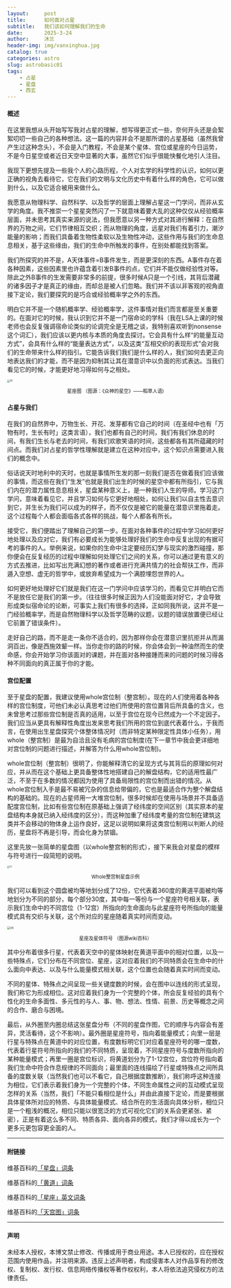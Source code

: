 ```yaml
---
layout:     post
title:      如何面对占星
subtitle:   我们该如何理解我们的生命
date:       2025-3-24
author:     沐兰
header-img: img/vanxinghua.jpg
catalog: true
categories: astro
slug: astrobasic01
tags:
    - 占星
    - 星盘
    - 西玄
---
```

#### 概述
在这里我想从头开始写写我对占星的理解，想写得更正式一些，奈何开头还是会絮絮叨叨一些自己的各种想法。这一篇的内容并会不是那所谓的占星基础（虽然我曾产生过这种念头），不会是入门教程，不会是某个星体、宫位或星座的今日运势，不是今日星空或者近日天空中显著的大事，虽然它们似乎很能快餐化地引人注目。

我现下更想先提及一些我个人的心路历程，个人对玄学的科学性的认识，如何以更正确的视角去看待它，它在我们的文明与文化历史中有着什么样的角色，它可以做到什么，以及它适合被用来做什么。

我愿意从物理科学、自然科学、以及哲学的层面上理解占星这一门学问，而非从玄学的角度。我不推崇一个星星突然闪了一下就意味着要大乱的这种仅仅从经验概率层面，并未思考其真实来源的说法，但我愿意以另一种方式对其进行解释：在自然界的万物之间，它们节律相互交织；而从物理的角度，远星对我们有着引力，潮汐能量的影响；而我们具备着生物性柔软以及生物性冲动，这些作用与我们的生命息息相关，基于这些缘由，我们的生命中所触发的事件，在别处都能找到答案。

我们所探究的并不是，A天体事件=B事件发生，而是更深刻的东西。A事件存在着各种因素，这些因素里也许蕴含着引发B事件的点，它们并不能仅做经验性对等。除此之外B事件的生发需要非常多的前提，很多时候A只是一个引线，其背后潜藏的诸多因子才是真正的缘由，而却总是被人们忽略。我们并不该以非客观的视角直接下定论，我们要探究的是巧合或经验概率学之外的东西。

明白它并不是一个随机概率学、经验概率学，这件事情对我们而言都是至关重要的。在面对它的时候，我认识到它并不是一门宿命论的学科（我在LSA上课的时候老师也会反复强调宿命论类似的论调完全是无稽之谈，我特别喜欢听到nonsense这个词汇），我们应该以更内核与本质的角度去探讨。它会具有什么样“的能量互动方式”，会具有什么样的“能量表达方式”，以及这类“互相交织的表现形式”会对我们的生命带来什么样的指引。它能告诉我们我们是什么样的人，我们如何去更正向地表达我们的才能，而不是因为抑制其让其在潜意识中以负面的形式表达。当我们看见它的时候，才能更好地习得如何与之相处。

<img src="https://i-blink.csdnimg.cn/direct/b887dfda031044d381ddaa88671dcc09.png" referrerpolicy="no-referrer" alt="01" style="zoom:40%;" />

<p style="text-align: center; font-size: 0.8em;">星座图 （图源：《众神的星空》——稻草人语)</p>

#### 占星与我们
在我们的自然界中，万物生长、开花、发芽都有它自己的时间（在圣经中也有「万物有时，生长有时」这类言语），我们也都有自己的时间，我们有我们休息的时间，有我们生长与老去的时间，有我们欢歌笑语的时间，这些都各有其所蕴藏的时间点。而我们对占星的哲学性理解就是建立在这种对应中，这个知识点需要进入我们的概念中。

俗话说天时地利中的天时，也就是事情所生发的那一刻我们是否在做着我们应该做的事情，而这些在我们“生发”也就是我们出生的时候的星空中都有所指引，它与我们内在的潜力属性息息相关，星盘某种意义上，是一种我们人生的导师。学习这门学问，意味着看见它，并且学习如何与它更好地相处，如何让我们以自主性去意识到它，并生长为我们可以成为的样子，而不仅仅是被它的能量在潜意识里拖着走。这个过程每个人都会面临各式各样的挑战，每个人都各有所长。

接受它，我们便踏出了理解自己的第一步。在面对各种事件的过程中学习如何更好地处理以及应对它，我们有必要成长为能够处理好我们的生命中反复出现的有据可考的事件的人。举例来说，如果你的生命中注定要经历幻梦与现实的激烈碰撞，那你便会在反复经历的过程中理解如何处理它们之间的关系，你可以通过更有意义的方式去推进，比如写出充满幻想的著作或者进行充满共情力的社会帮扶工作，而非遁入空想、虚无的哲学中，或放弃希望成为一个满腔埋怨世界的人。

如何更好地处理好它们就是我们在这一门学问中应该学习的，而看见它并明白它而不是放任它是我们的第一步。（往往很多时候正因为人们没能面对好它，才会导致形成类似宿命论的论断，可事实上我们有很多的选择，正如同我所说，这并不是一门经验概率学，而是自然物理科学以及哲学范畴的议题，议题的错误放置便已经让它前置了错误条件）。

走好自己的路，而不是走一条你不适合的，因为那样你会在潜意识里抗拒并从而漏洞百出，像是西施效颦一样。当你走你的路的时候，你会体会到一种油然而生的使命感，你会开始学习你该面对的课题，并在面对各种接踵而来的问题的时候习得各种不同面向的真正属于你的才能。

#### 宫位配置
至于星盘的配置，我建议使用whole宫位制（整宫制）。现在的人们使用着各种各样的宫位制度，可他们未必认真思考过他们所使用的宫位置背后所具备的含义，也未曾思考过那些宫位制是否真的适用，以至于宫位在现今已然成为一个不定因子。我们应当从更具有解释性角度出发来思考我们所用的宫位到底代表着什么，于我而言，在使用出生星盘探究个体整体情况时（而非特定某种限定性具体小任务），用whole（整宫制）是最为自洽且没有毛病的宫位制度(在下一章节中我会更详细地对宫位制的问题进行描述，并解答为什么用whole宫位制)。

whole宫位制（整宫制）很明了，你能解释清它的呈现方式与其背后的原理如何对应，并从而在这个基础上更具备整体性地搭建自己的解盘结构，它的适用性最广泛，不至于在多数的情况都因为使用了具备局限性的宫位制而出错的情况。从whole宫位制入手是最不易被冗杂的信息给带偏的，它也是最适合作为整个解盘结构的基础的。现在的占星师用一大堆宫位制，很多时候却在使用与场景并不具备适配度宫位制，比如有些宫位制在原基础上强调了经纬度的空间区别（其实原本的星盘结构本身就已纳入经纬度的区分），而这种加重了经纬度考量的宫位制在建筑这类并不会移动的物体身上运作良好，这足以说明如果将这类宫位制用以判断人的经历，星盘将不再是引导，而会化身为禁锢。

这里先放一张简单的星盘图（以whole整宫制的形式），接下来我会对星盘的模样与符号进行一段简短的说明。

<img src="https://i-blink.csdnimg.cn/direct/71c6cbdcabb944e89efb781616d7b6b1.jpeg" referrerpolicy="no-referrer" alt="02" style="zoom:33%;" />

<p style="text-align: center; font-size: 0.8em;">Whole整宫制星盘示例</p>

我们可以看到这个圆盘被均等地划分成了12份，它代表着360度的黄道平面被均等地划分为不同的部分，每个部分30度，其中每一等份与一个星座符号相关联，表示我们生命中的不同宫位（1-12宫）所指向的生命面向与此星座符号所指向的能量模式具有交织与关联，这个所对应的星座随着真实时间而变动。

<img src="https://i-blink.csdnimg.cn/direct/05585f894976437abc125e516e95cdfd.png" referrerpolicy="no-referrer" alt="05" style="zoom:45%;" />

<p style="text-align: center; font-size: 0.8em;">星座及星体符号 （图源wiki百科）</p>

其中分布着很多行星，代表着天空中的星体映射在黄道平面中的相对位置，以及一些特殊点，它们分布在不同宫位、星座，这对应着我们的不同特质会在生命中的什么面向中表达、以及与什么能量模式相关联，这个位置也会随着真实时间而变动。

不同的星体、特殊点之间呈现一些关键度数的时候，会在图中以连线的形式呈现，我们称它为形成相位。这对应着我们身为一个完整的个体，所会反复经验的具有个性化的生命多面性、多元性的与人、事、物、想法、性情、前景、历史等概念之间的合作、磨合与困境。

最后，从外圈至内圈总结这张星盘分布（不同的星盘作图，它的顺序与内容会有差异，灵活看待，这个不影响）。最外圈是星座符号，指向着能量模式；向里一层是行星与特殊点在黄道中的对应位置，有度数标明它们对应着星座符号的哪一度数，代表着行星符号所指向的我们的不同特质，呈现着，不同星座符号与度数所指向的某种能量模式；再里一圈是宫位标识，将黄道划分为了1-12宫位，宫位符号指向着我们生命中符合作息规律的不同面向；最里面的连线描绘了行星或特殊点之间所具备的度数关联（当然我们也可以不看它，自己根据度数推断），我们称呼这种连接为相位，它们表示着我们身为一个完整的个体，不同生命属性之间的互动模式呈现怎样的关系（当然，我们「不能只看相位是什么」并由此直接下定论，而是要根据具体星体所对应的特质、与具体能量模式、结合所在的生活面向具体分析，相位只是一个粗浅的概况，相位只能以很宽泛的方式可视化它们的关系会更紧张、紧密），正是有着这么多不同、特质各异、面向各异的模式，我们才得以成长为一个更多元更包容更全面的人。

---

#### 附链接

维基百科的[「星盘」词条](https://zh.m.wikipedia.org/wiki/%E6%98%9F%E7%9B%98)

维基百科的[「黄道」词条](https://zh.wikipedia.org/wiki/%E9%BB%84%E9%81%93)

维基百科的[「星座」英文词条](https://en.wikipedia.org/wiki/Astrological_sign)

维基百科的[「天宫图」词条](https://zh.wikipedia.org/wiki/%E5%A4%A9%E5%AE%AB%E5%9B%BE)

---

#### 声明

未经本人授权，本博文禁止修改、传播或用于商业用途。本人已授权的，应在授权范围内使用作品，并注明来源。违反上述声明者，构成侵害本人对作品享有的修改权、复制权、发行权、信息网络传播权等著作权权利，本人将依法追究侵权方的法律责任。
